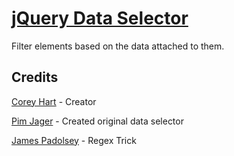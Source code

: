 [jQuery Data Selector](http://www.codenothing.com/archives/jquery/data-selector)
========================

Filter elements based on the data attached to them.

Credits
--------
[Corey Hart](http://www.codenothing.com) - Creator

[Pim Jager](http://jqueryplugins.blogspot.com/search/label/jQuery%20plugin) - Created original data selector

[James Padolsey](http://james.padolsey.com/javascript/extending-jquerys-selector-capabilities/) - Regex Trick
